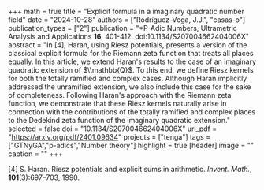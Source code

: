 +++
math = true
title = "Explicit formula in a imaginary quadratic number field"
date = "2024-10-28"
authors = ["Rodríguez-Vega, J.J.", "casas-o"]
publication_types = ["2"]
publication = "*P-Adic Numbers, Ultrametric Analysis and Applications **16**, 401-412. doi:10.1134/S207004662404006X"
abstract = "In [4], Haran, using Riesz potentials, presents a version of the classical explicit formula for the Riemann zeta function that treats all places equally. In this article, we extend Haran's results to the case of an imaginary quadratic extension of $\\mathbb{Q}$. To this end, we define Riesz kernels for both the totally ramified and complex cases. Although Haran implicitly addressed the unramified extension, we also include this case for the sake of completeness. Following Haran's approach with the Riemann zeta function, we demonstrate that these Riesz kernels naturally arise in connection with the contributions of the totally ramified and complex places to the Dedekind zeta function of the imaginary quadratic extension."
selected = false
doi = "10.1134/S207004662404006X"
url_pdf = "https://arxiv.org/pdf/2401.09634"
projects = ["tenga"]
tags = ["GTNyGA","p-adics","Number theory"]
highlight = true
[header]
image = ""
caption = ""
+++

[4] S. Haran. Riesz potentials and explicit sums in arithmetic. *Invent. Math.*, **101**(3):697–703, 1990.
